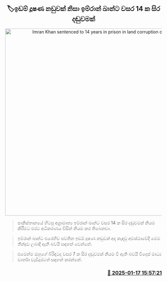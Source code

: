 <p align='center'><b><h2 align='center' title='Imran Khan sentenced to 14 years in prison in land corruption case'>🏷ඉඩම් දූෂණ නඩුවක් නිසා ඉම්රාන් ඛාන්ට වසර 14 ක සිර දඬුවමක්</h2></b></p>
<p align='center'><img src='https://helakuru.sgp1.cdn.digitaloceanspaces.com/esana/images/lib/imran-khan.jpg' width='600' alt='Imran Khan sentenced to 14 years in prison in land corruption case'></p>

> පාකිස්තානයේ හිටපු අග්‍රාමාත්‍ය ඉම්රාන් ඛාන්ට වසර 14 ක සිර දඬුවමක් නියම කිරීමට එරට අධිකරණය විසින් නියම කර තිබෙනවා.

> ඉම්රාන් ඛාන්ට එරෙහිව පවතින ඉඩම් දූෂණ නඩුවක් අද කැඳවූ අවස්ථාවේදී මෙම තීන්දුව ලබාදී ඇති බවයි සඳහන් වෙන්නේ.

> එමෙන්ම ඔහුගේ බිරිඳටද වසර 7 ක සිර දඬුවමක් නියම වී ඇති බවයි විදෙස් මාධ්‍ය වාර්තා වැඩිදුරටත් සඳහන් කරන්නේ.



<h3 align='right'><a href='https://www.helakuru.lk/esana/p/106657/'>📅 2025-01-17 15:57:21</a></h3>
